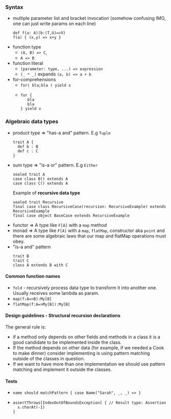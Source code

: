 ### Syntax ###

 * multiple parameter list and bracket invocation (somehow confusing IMO, one can just write params on each line)
   ```
   def f(a: A)(b:(T,U)=>V) 
   f(a) { (x,y) => x+y }
   ```
 * function type 
   * `(A, B) => C`, 
   * `A => B`   
 * function literal 
   * `(parameter: type, ...) => expression`
   * `(_ * _)` expands `(a, b) => a + b`
 * for-comprehensions
   * `for( bla;bla ) yield x`
   * 
      ```
      for { 
         bla
         bla
      } yield x
      ```
      
   
### Algebraic data types ###


* product type => "has-a and" pattern. E.g `Tuple`
   ```
   trait A {
     def b : B
     def c : C
   }
   ```
* sum type => "is-a or" pattern. E.g `Either`
   ```
   sealed trait A
   case class B() extends A
   case class C() extends A
   ```
   Example of **recursive data type**
   ```
   sealed trait Recursive
   final case class RecursiveCase(recursion: RecursiveExample) extends RecursiveExample
   final case object BaseCase extends RecursiveExample
   ```
* functor => A type like `F[A]` with a `map` method
* monad => A type like `F[A]` with a `map`, `flatMap`, constructor aka `point` and there are some algebraic laws that our map and flatMap operations must obey.
* "is-a and" pattern
   ```
   trait B
   trait C
   class A extends B with C
   ```

#### Common function names ####
  * `fold` - recursively process data type to transform it into another one. Usually receives some lambda as param.
  * `map(f:A=>B):My[B]`
  * `flatMap(f:A=>My[B]):My[B]`


#### Design guidelines - Structural recursion declarations ####

The general rule is: 
* if a method only depends on other fields and methods in a class it is a good candidate to be implemented inside the class. 
* If the method depends on other data (for example, if we needed a Cook to make dinner) consider implementing is using pattern matching outside of the classes in question. 
* If we want to have more than one implementation we should use pattern matching and implement it outside the classes.

#### Tests ####

  * `name should matchPattern { case Name("Sarah", _, _) => }`
  * 
    ```
    assertThrows[IndexOutOfBoundsException] { // Result type: Assertion
      s.charAt(-1)
    }
    ```
